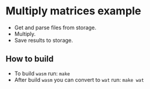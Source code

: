 # Multiply matrices example

* Get and parse files from storage.
* Multiply.
* Save results to storage.

## How to build
* To build `wasm` run: `make`
* After build `wasm` you can convert to `wat` run: `make wat`

